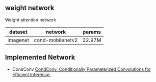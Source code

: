 ## weight network
Weight attention network

|dataset|network|params|
|:---:|:---:|:---:
|imagenet|cond-mobilenetv2|22.97M

## Implemented Network
- CondConv [CondConv: Conditionally Parameterized Convolutions for Efficient Inference.](https://arxiv.org/abs/1904.04971)